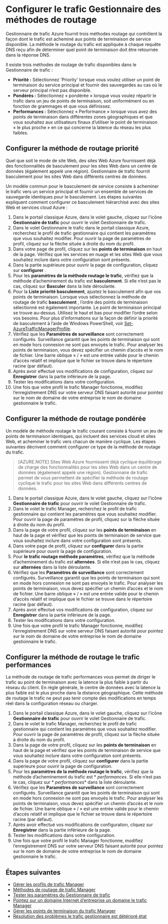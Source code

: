 <properties
    pageTitle="Configurer le trafic Gestionnaire des méthodes de routage | Microsoft Azure"
    description="Cet article explique comment configure les différentes méthodes de routage dans le Gestionnaire de trafic"
    services="traffic-manager"
    documentationCenter=""
    authors="sdwheeler"
    manager="carmonm"
    editor=""
/>
<tags
    ms.service="traffic-manager"
    ms.devlang="na"
    ms.topic="article"
    ms.tgt_pltfrm="na"
    ms.workload="infrastructure-services"
   ms.date="10/18/2016"
   ms.author="sewhee" />
<!-- repub for nofollow -->

# <a name="configure-traffic-manager-routing-methods"></a>Configurer le trafic Gestionnaire des méthodes de routage

Gestionnaire de trafic Azure fournit trois méthodes routage qui contrôlent la façon dont le trafic est acheminé aux points de terminaison de service disponible. La méthode le routage du trafic est appliquée à chaque requête DNS reçu afin de déterminer quel point de terminaison doit être retournée dans la réponse DNS.

Il existe trois méthodes de routage de trafic disponibles dans le Gestionnaire de trafic :

- **Priorité :** Sélectionnez 'Priority' lorsque vous voulez utiliser un point de terminaison du service principal et fournir des sauvegardes au cas où le serveur principal n’est pas disponible.
- **Pondérés :** Sélectionnez « pondérée » lorsque vous voulez répartir le trafic dans un jeu de points de terminaison, soit uniformément ou en fonction de grammages et que vous définissez.
- **Performances :** Sélectionnez « Performance » lorsque vous avez des points de terminaison dans différentes zones géographiques et que vous souhaitez aux utilisateurs finaux d’utiliser le point de terminaison « le plus proche » en ce qui concerne la latence du réseau les plus faibles.

## <a name="configure-priority-routing-method"></a>Configurer la méthode de routage priorité

Quel que soit le mode de site Web, des sites Web Azure fournissent déjà des fonctionnalités de basculement pour les sites Web dans un centre de données (également appelé une région). Gestionnaire de trafic fournit basculement pour les sites Web dans différents centres de données.

Un modèle commun pour le basculement de service consiste à acheminer le trafic vers un service principal et fournir un ensemble de services de sauvegarde identiques pour le basculement. Les étapes suivantes expliquent comment configurer ce basculement hiérarchisé avec des sites Web et services cloud Azure :

1. Dans le portail classique Azure, dans le volet gauche, cliquez sur l’icône **Gestionnaire de trafic** pour ouvrir le volet Gestionnaire de trafic.
2. Dans le volet Gestionnaire le trafic dans le portail classique Azure, recherchez le profil de trafic gestionnaire qui contient les paramètres que vous souhaitez modifier. Pour ouvrir la page de paramètres de profil, cliquez sur la flèche située à droite du nom du profil.
3. Dans votre page de profil, cliquez sur les **points de terminaison** en haut de la page. Vérifiez que les services en nuage et les sites Web que vous souhaitez inclure dans votre configuration sont présents.
4. Dans la partie supérieure pour ouvrir la page de configuration, cliquez sur **configurer** .
5. Pour les **paramètres de la méthode routage le trafic**, vérifiez que la méthode d’acheminement du trafic est **basculement**. Si elle n’est pas le cas, cliquez sur **Basculer** dans la liste déroulante.
6. Pour la **Liste priorité basculement**, ajustez le basculement afin que vos points de terminaison. Lorsque vous sélectionnez la méthode de routage de trafic **basculement** , l’ordre des points de terminaison sélectionné est également importante. Le point de terminaison principal se trouve au-dessus. Utilisez le haut et bas pour modifier l’ordre selon vos besoins. Pour plus d’informations sur la façon de définir la priorité de basculement à l’aide de Windows PowerShell, voir [Set-AzureTrafficManagerProfile](http://go.microsoft.com/fwlink/p/?LinkId=400880).
7. Vérifiez que les **Paramètres de surveillance** sont correctement configurés. Surveillance garantit que les points de terminaison qui sont en mode hors connexion ne sont pas envoyés le trafic. Pour analyser les points de terminaison, vous devez spécifier un chemin d’accès et le nom de fichier. Une barre oblique « / » est une entrée valide pour le chemin d’accès relatif et implique que le fichier se trouve dans le répertoire racine (par défaut).
8. Après avoir effectué vos modifications de configuration, cliquez sur **Enregistrer** dans la partie inférieure de la page.
9. Tester les modifications dans votre configuration.
10. Une fois que votre profil le trafic Manager fonctionne, modifiez l’enregistrement DNS sur votre serveur DNS faisant autorité pour pointez sur le nom de domaine de votre entreprise le nom de domaine gestionnaire le trafic.

## <a name="configure-weighted-routing-method"></a>Configurer la méthode de routage pondérée

Un modèle de méthode routage le trafic courant consiste à fournir un jeu de points de terminaison identiques, qui incluent des services cloud et sites Web, et acheminer le trafic vers chacun de manière cyclique. Les étapes suivantes décrivent comment configurer ce type de la méthode de routage du trafic.

>[AZURE.NOTE] Sites Web Azure fournissent déjà cyclique équilibrage de charge des fonctionnalités pour les sites Web dans un centre de données (également appelé une région). Gestionnaire de trafic permet de vous permettent de spécifier la méthode de routage cyclique le trafic pour les sites Web dans différents centres de données.

1. Dans le portail classique Azure, dans le volet gauche, cliquez sur l’icône **Gestionnaire de trafic** pour ouvrir le volet Gestionnaire de trafic.
2. Dans le volet le trafic Manager, recherchez le profil de trafic gestionnaire qui contient les paramètres que vous souhaitez modifier. Pour ouvrir la page de paramètres de profil, cliquez sur la flèche située à droite du nom du profil.
3. Dans la page de votre profil, cliquez sur les **points de terminaison** en haut de la page et vérifiez que les points de terminaison de service que vous souhaitez inclure dans votre configuration sont présents.
4. Dans votre page de profil, cliquez sur **configurer** dans la partie supérieure pour ouvrir la page de configuration.
5. Pour **le trafic routage méthode paramètres**, vérifiez que la méthode d’acheminement du trafic est **alternées**. Si elle n’est pas le cas, cliquez sur **alternées** dans la liste déroulante.
6. Vérifiez que les **Paramètres de surveillance** sont correctement configurés. Surveillance garantit que les points de terminaison qui sont en mode hors connexion ne sont pas envoyés le trafic. Pour analyser les points de terminaison, vous devez spécifier un chemin d’accès et le nom de fichier. Une barre oblique « / » est une entrée valide pour le chemin d’accès relatif et implique que le fichier se trouve dans le répertoire racine (par défaut).
7. Après avoir effectué vos modifications de configuration, cliquez sur **Enregistrer** dans la partie inférieure de la page.
8. Tester les modifications dans votre configuration.
9. Une fois que votre profil le trafic Manager fonctionne, modifiez l’enregistrement DNS sur votre serveur DNS faisant autorité pour pointez sur le nom de domaine de votre entreprise le nom de domaine gestionnaire le trafic.

## <a name="configure-performance-traffic-routing-method"></a>Configurer la méthode de routage le trafic performances

La méthode de routage de trafic performances vous permet de diriger le trafic au point de terminaison avec la latence la plus faible à partir du réseau du client. En règle générale, le centre de données avec la latence la plus faible est le plus proche dans la distance géographique. Cette méthode de routage le trafic ne peut pas tenir compte des modifications en temps réel dans la configuration réseau ou charger.

1. Dans le portail classique Azure, dans le volet gauche, cliquez sur l’icône **Gestionnaire de trafic** pour ouvrir le volet Gestionnaire de trafic.
2. Dans le volet le trafic Manager, recherchez le profil de trafic gestionnaire qui contient les paramètres que vous souhaitez modifier. Pour ouvrir la page de paramètres de profil, cliquez sur la flèche située à droite du nom du profil.
3. Dans la page de votre profil, cliquez sur les **points de terminaison** en haut de la page et vérifiez que les points de terminaison de service que vous souhaitez inclure dans votre configuration sont présents.
4. Dans la page de votre profil, cliquez sur **configurer** dans la partie supérieure pour ouvrir la page de configuration.
5. Pour les **paramètres de la méthode routage le trafic**, vérifiez que la méthode d’acheminement du trafic est * *performances*. Si elle n’est pas le cas, cliquez sur * *performances** dans la liste déroulante.
6. Vérifiez que les **Paramètres de surveillance** sont correctement configurés. Surveillance garantit que les points de terminaison qui sont en mode hors connexion ne sont pas envoyés le trafic. Pour analyser les points de terminaison, vous devez spécifier un chemin d’accès et le nom de fichier. Une barre oblique « / » est une entrée valide pour le chemin d’accès relatif et implique que le fichier se trouve dans le répertoire racine (par défaut).
7. Après avoir effectué vos modifications de configuration, cliquez sur **Enregistrer** dans la partie inférieure de la page.
8. Tester les modifications dans votre configuration.
9. Une fois que votre profil le trafic Manager fonctionne, modifiez l’enregistrement DNS sur votre serveur DNS faisant autorité pour pointez sur le nom de domaine de votre entreprise le nom de domaine gestionnaire le trafic.

## <a name="next-steps"></a>Étapes suivantes

* [Gérer les profils de trafic Manager](traffic-manager-manage-profiles.md)
* [Méthodes de routage de trafic Manager](traffic-manager-routing-methods.md)
* [Tester les paramètres du Gestionnaire de trafic](traffic-manager-testing-settings.md)
* [Pointez sur un domaine Internet d’entreprise un domaine le trafic Manager](traffic-manager-point-internet-domain.md)
* [Gérer les points de terminaison du trafic Manager](traffic-manager-manage-endpoints.md)
* [Résolution des problèmes le trafic gestionnaire est détérioré état](traffic-manager-troubleshooting-degraded.md)
